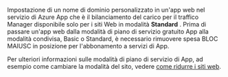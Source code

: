 Impostazione di un nome di dominio personalizzato in un'app web nel servizio di Azure App che è il bilanciamento del carico per il traffico Manager disponibile solo per i siti Web in modalità **Standard** . Prima di passare un'app web dalla modalità di piano di servizio gratuito App alla modalità condivisa, Basic o Standard, è necessario rimuovere spesa BLOC MAIUSC in posizione per l'abbonamento a servizi di App. 

Per ulteriori informazioni sulle modalità di piano di servizio di App, ad esempio come cambiare la modalità del sito, vedere [come ridurre i siti web](../articles/app-service-web/web-sites-scale.md).